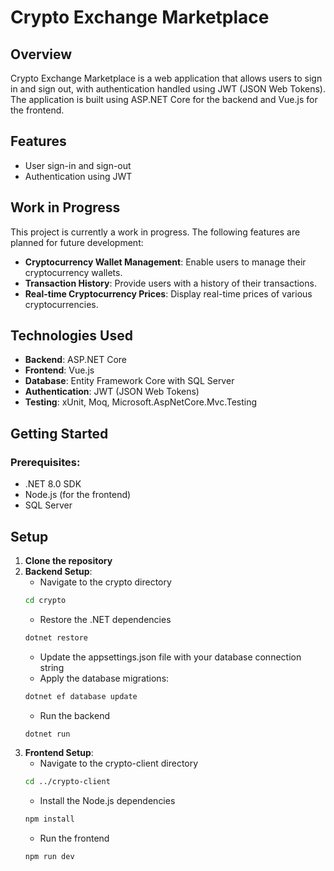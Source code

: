 # Crypto Exchange Marketplace

## Overview

Crypto Exchange Marketplace is a web application that allows users to sign in and sign out, with authentication handled using JWT (JSON Web Tokens). The application is built using ASP.NET Core for the backend and Vue.js for the frontend.

## Features

- User sign-in and sign-out
- Authentication using JWT

## Work in Progress

This project is currently a work in progress. The following features are planned for future development:

- **Cryptocurrency Wallet Management**: Enable users to manage their cryptocurrency wallets.
- **Transaction History**: Provide users with a history of their transactions.
- **Real-time Cryptocurrency Prices**: Display real-time prices of various cryptocurrencies.

## Technologies Used

- **Backend**: ASP.NET Core
- **Frontend**: Vue.js
- **Database**: Entity Framework Core with SQL Server
- **Authentication**: JWT (JSON Web Tokens)
- **Testing**: xUnit, Moq, Microsoft.AspNetCore.Mvc.Testing

## Getting Started
### Prerequisites:
- .NET 8.0 SDK
- Node.js (for the frontend)
- SQL Server

## Setup

1. **Clone the repository**
2. **Backend Setup**:
    - Navigate to the crypto directory
    ```sh
    cd crypto
    ```
    - Restore the .NET dependencies
    ```sh
    dotnet restore
    ```
    - Update the appsettings.json file with your database connection string
    - Apply the database migrations:
    ```sh
    dotnet ef database update
    ```
    - Run the backend
    ```sh
    dotnet run
    ```
3. **Frontend Setup**:
    - Navigate to the crypto-client directory
    ```sh
    cd ../crypto-client
    ```
    - Install the Node.js dependencies
    ```sh
    npm install
    ```
    - Run the frontend
    ```sh
    npm run dev
    ```
    
